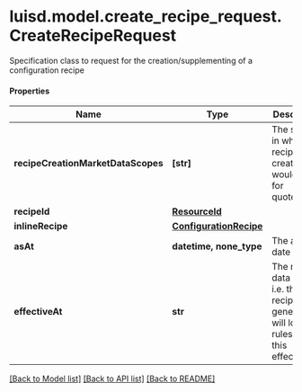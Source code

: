 # luisd.model.create_recipe_request.CreateRecipeRequest

Specification class to request for the creation/supplementing of a configuration recipe

#### Properties
Name | Type | Description | Notes
------------ | ------------- | ------------- | -------------
**recipeCreationMarketDataScopes** | **[str]** | The scopes in which the recipe creation would look for quotes/data. | 
**recipeId** | [**ResourceId**](ResourceId.md) |  | [optional] 
**inlineRecipe** | [**ConfigurationRecipe**](ConfigurationRecipe.md) |  | [optional] 
**asAt** | **datetime, none_type** | The asAt date to use | [optional] 
**effectiveAt** | **str** | The market data time, i.e. the recipe generated will look for rules with this effectiveAt. | 

[[Back to Model list]](../../README.md#documentation-for-models) [[Back to API list]](../../README.md#documentation-for-api-endpoints) [[Back to README]](../../README.md)

